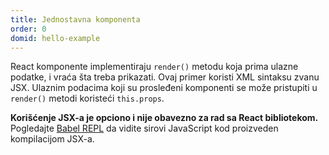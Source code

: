 ```yaml
---
title: Jednostavna komponenta
order: 0
domid: hello-example
---
```


React komponente implementiraju `render()` metodu koja prima ulazne podatke, i vraća šta treba prikazati. Ovaj primer koristi XML sintaksu zvanu JSX. Ulaznim podacima koji su prosleđeni komponenti se može pristupiti u `render()` metodi koristeći `this.props`.

**Korišćenje JSX-a je opciono i nije obavezno za rad sa React bibliotekom.** Pogledajte [Babel REPL](babel://es5-syntax-example) da vidite sirovi JavaScript kod proizveden kompilacijom JSX-a.
